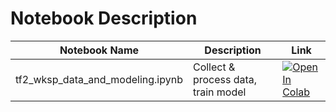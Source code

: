 # Notebook Description

| Notebook Name                     | Description                          |  Link                                                                                                                                                                                                         |
|-----------------------------------|--------------------------------------|---------------------------------------------------------------------------------------------------------------------------------------------------------------------------------------------------------------|
| tf2_wksp_data_and_modeling.ipynb  | Collect & process data, train model  | [![Open In Colab](https://colab.research.google.com/assets/colab-badge.svg)](https://colab.research.google.com/github/yoke2/tf2_data_to_app_workshop/blob/master/notebooks/tf2_wksp_data_and_modeling.ipynb)  |
